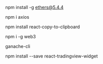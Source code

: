 npm install -g ethers@5.4.4

npm i axios

npm install react-copy-to-clipboard

npm i -g web3

ganache-cli

npm install --save react-tradingview-widget

